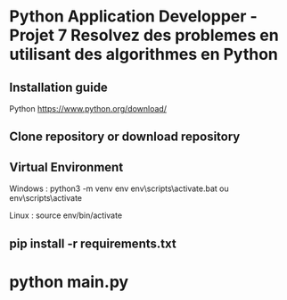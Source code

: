 # Python Application Developper - Projet 7 Resolvez des problemes en utilisant des algorithmes en Python

## Installation guide
Python https://www.python.org/download/

## Clone repository or download repository

## Virtual Environment
Windows :
python3 -m venv env
env\scripts\activate.bat ou env\scripts\activate

Linux :
source env/bin/activate

## pip install -r requirements.txt

# python main.py


